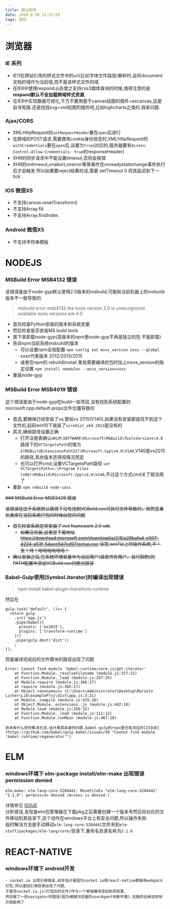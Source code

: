 ```yaml
---
title: 踩过的坑
date: 2016-9-28 12:57:29
tags: 踩坑
---
```



# 浏览器

### IE 系列

 - IE11在跨站引用的样式文件中的url(比如字体文件路径)解析时,会将document文档的域作为当前域,而不是该样式文件的域.
 - 在IE8中使用respond.js去使之支持css3媒体查询的时候,值得注意的是**respond默认不会加载跨域样式资源**,
 - 在IE8中实现数据可视化,千万不要用基于canvas绘图的插件+excanvas,这是自寻死路.还是找找svg+vml绘图的插件吧,比如highcharts之类的.效率问题.

### Ajax/CORS

 - XMLHttpRequest的`setRequestHeader`要在`open`后进行
 - 在跨域的POST请求,需要携带cookie身份信息时,XMLHttpRequest的`withCredentials`要在`open`后,设置为`true`(对应的,服务器要有`Access-Control-Allow-Credentials: true`的responseHeader)
 - XHR的同步请求中不能设置timeout,否则会报错
 - XHR的ontimeout,onabort,onerror等等事件在onreadystatechange事件执行后才会触发 所以如果要reject结果的话,需要 setTimeout 0 将其延迟到下一tick

<!--more-->

### IOS 微信X5

 - 不支持canvas.resetTransform()
 - 不支持Array.fill
 - 不支持Array.findIndex 

### Android 微信X5

 - 不支持字符串模板

# NODEJS

### MSBuild Error MSB4132 错误 

该错误是由于node-gyp默认使用2.0版本的msbuild,可能和当前机器上的msbuild版本不一致导致的.

> msbuild error msb4132 the tools version 2.0 is unrecognized. available tools versions are 4.0

- 首先检查Python安装的版本和系统变量
- 然后检查是否安装MS build tools
- 接下来卸载node-gyp(高版本的npm里node-gyp不再是独立的包 不能卸载)
- 告诉npm当前系统msbuild的版本
	- 可以设置npm全局配置 `npm config set msvs_version xxxx --global` xxxx代表版本 2012/2013/2015  
	- 或者在npm的 rebuild|install 某些需要编译的包时加上msvs_version的指定设置 `npm install <module> --msvs_version=xxxx`
- 重装node-gyp

### MSBuild Error MSB4019 错误

这个错误是由于node-gyp在build一些项目,没有找到系统配置的microsoft.cpp.default.props文件位置导致的

- 首选,要确保已经安装了vs,譬如vs 2015(V140),如果没有安装那是找不到这个文件的,起码win10下我装了`vcredist_x64 2013`是没有的
- 其次,确保路径设置正确
	- 打开注册表确认`HKLM\SOFTWARE\Microsoft\MSBuild\ToolsVersions\4.0`路径下的`VCTargetsPath`的值为`$(MSBuildExtensionsPath32)\Microsoft.Cpp\v4.0\V140`,V140是vs2015的路径,其余版本还得视情况而定
	- 也可以打开cmd,设置VCTargetsPath路径 `set VCTargetsPath=c:\Program Files (x86)\MSBuild\Microsoft.Cpp\v4.0\V140`,不过这个方式cmd关了就没用了
- 重新 `npm rebuild node-sass`

<strike>
### MSBuild Error MSB3428 错误

该错误是由于系统默认路径下没有找到VCBuild.exe可执行文件导致的，依然是某些类库在当前系统打包的时候出现的问题

- 首先检查系统是否安装了.net framework 2.0 sdk
	- 如果没有装,这里是下载地址 https://download.microsoft.com/download/a/2/8/a28bafa4-c007-4224-a53f-54aee547ed97/setup.exe 注意,win7以上的操作系统,不！支！持！哈哈哈哈哈哈！ 
- 确认安装之后,在系统环境变量中为当前用户(或者所有用户，自行斟酌)的PATH配置中添加VCBuild.exe的绝对路径
</strike>

### Babel-Gulp使用[Symbol.iterator]时编译出现错误 

> npm install babel-plugin-transform-runtime

然后在

	gulp.task('default', ()=> {
	  return gulp
	    .src('app.js')
	    .pipe(babel({
	      presets: ['es2015'],
	      plugins: ['transform-runtime']
	    }))
	    .pipe(gulp.dest('dist'))
	    ;
	});

但是编译完成后的文件模块的路径出现了问题

	Error: Cannot find module 'babel-runtime/core-js/get-iterator'
	    at Function.Module._resolveFilename (module.js:337:15)
	    at Function.Module._load (module.js:287:25)
	    at Module.require (module.js:366:17)
	    at require (module.js:385:17)
	    at Object.<anonymous> (C:\Users\Administrator\Desktop\Marsoln Licher\Lib\exampleProj\dist\app.js:3:21)
	    at Module._compile (module.js:435:26)
	    at Object.Module._extensions..js (module.js:442:10)
	    at Module.load (module.js:356:32)
	    at Function.Module._load (module.js:311:12)
	    at Function.Module.runMain (module.js:467:10)

	尚未有什么好的解决方法,估计是其自身的问题,babel-gulp的repo里也有对应的[ISSUE](https://github.com/babel/gulp-babel/issues/50 "Cannot find module 'babel-runtime/regenerator'")

# ELM

### windows环境下 elm-package install/elm-make 出现错误permission denied

	elm-make: elm-lang-core-5204441: MoveFileEx "elm-lang-core-5204441" "2.1.0": permission denied (Access is denied.)

详情参见 [ISSUE](https://github.com/elm-lang/elm-platform/issues/81)  
分析错误,发现是elm包管理器在下载pkg之后需要创建一个版本号然后将对应的文件移动到其目录下,这个动作在windows平台上有安全问题,所以操作失败.  
临时解决方法是手动移动`elm-lang-core-5204441`文件夹到`elm-stuff/packages/elm-lang/core/`目录下,重命名目录名称为`2.1.0`

# REACT-NATIVE

### windows环境下 android开发 

	- socket.io 出现引用错误,初步估计是因为socket.io和react-native都是用webpack打包,所以查找引用目录出现了问题,
	于是将socket.io.js(打包后的文件)作为一个单独模块添加到项目里,
	然后报了一些navigator的错误(因为根据浏览器的userAgent判断环境),无脑的去掉这些地方就能用了